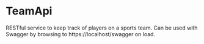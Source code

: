 # TeamApi
RESTful service to keep track of players on a sports team.
Can be used with Swagger by browsing to https://localhost/swagger on load.

